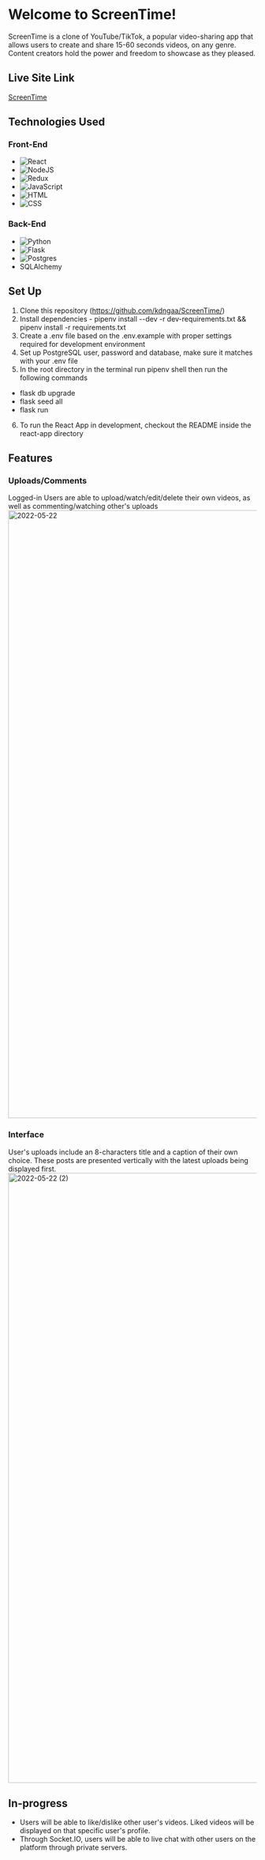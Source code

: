 # Welcome to ScreenTime!

ScreenTime is a clone of YouTube/TikTok, a popular video-sharing app that allows users to create and share 15-60 seconds videos, on any genre. Content creators hold the power and freedom to showcase as they pleased.

## Live Site Link
[ScreenTime](https://screentime-aa.herokuapp.com/)

## Technologies Used
### Front-End
- ![React](https://img.shields.io/badge/react-%2320232a.svg?style=for-the-badge&logo=react&logoColor=%2361DAFB)
- ![NodeJS](https://img.shields.io/badge/node.js-6DA55F?style=for-the-badge&logo=node.js&logoColor=white)
- ![Redux](https://img.shields.io/badge/redux-%23593d88.svg?style=for-the-badge&logo=redux&logoColor=white)
- ![JavaScript](https://img.shields.io/badge/javascript-%23323330.svg?style=for-the-badge&logo=javascript&logoColor=%23F7DF1E)
- ![HTML](https://img.shields.io/badge/HTML-239120?style=for-the-badge&logo=html5&logoColor=white)
- ![CSS](https://img.shields.io/badge/CSS-239120?&style=for-the-badge&logo=css3&logoColor=white)

### Back-End
- ![Python](https://img.shields.io/badge/python-3670A0?style=for-the-badge&logo=python&logoColor=ffdd54)
- ![Flask](https://img.shields.io/badge/flask-%23000.svg?style=for-the-badge&logo=flask&logoColor=white)
- ![Postgres](https://img.shields.io/badge/postgres-%23316192.svg?style=for-the-badge&logo=postgresql&logoColor=white)
- SQLAlchemy


## Set Up
1) Clone this repository (https://github.com/kdngaa/ScreenTime/)
2) Install dependencies - pipenv install --dev -r dev-requirements.txt && pipenv install -r requirements.txt
3) Create a .env file based on the .env.example with proper settings required for development environment
4) Set up PostgreSQL user, password and database, make sure it matches with your .env file
5) In the root directory in the terminal run pipenv shell then run the following commands
- flask db upgrade
- flask seed all
- flask run
6) To run the React App in development, checkout the README inside the react-app directory

## Features
### Uploads/Comments
Logged-in Users are able to upload/watch/edit/delete their own videos, as well as commenting/watching other's uploads
<img width="1231" alt="2022-05-22" src="https://user-images.githubusercontent.com/92695890/169780392-a017303d-94a6-4704-a383-83806f36901b.png">

### Interface
User's uploads include an 8-characters title and a caption of their own choice. These posts are presented vertically with the latest uploads being displayed first.
<img width="1235" alt="2022-05-22 (2)" src="https://user-images.githubusercontent.com/92695890/169781084-b180109c-31e9-476d-a4a1-974cc049d6bc.png">

## In-progress
- Users will be able to like/dislike other user's videos. Liked videos will be displayed on that specific user's profile.
- Through Socket.IO, users will be able to live chat with other users on the platform through private servers.
